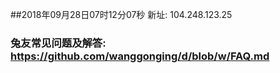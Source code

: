 ##2018年09月28日07时12分07秒 新址: 104.248.123.25
### 兔友常见问题及解答: https://github.com/wanggonging/d/blob/w/FAQ.md
